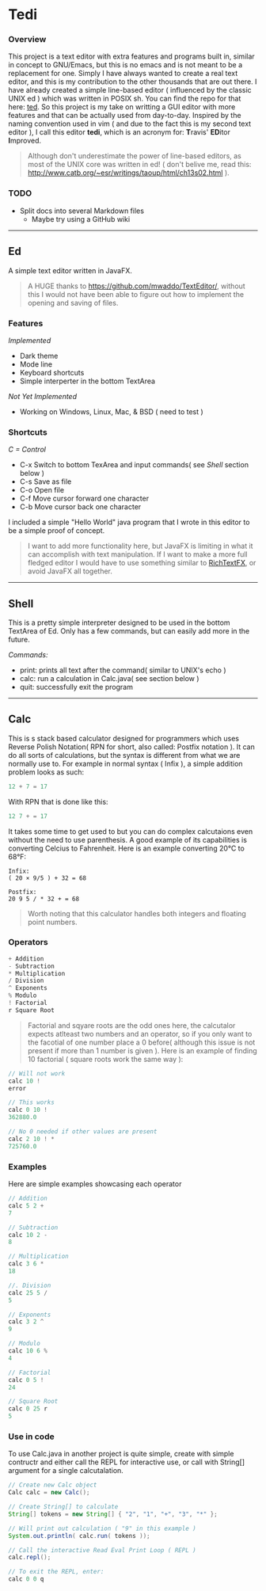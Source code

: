# Tedi

### Overview

This project is a text editor with extra features and programs built in, similar in concept to GNU/Emacs, but this is no emacs and is not meant to be a replacement for one. Simply I have always wanted to create a real text editor, and this is my contribution to the other thousands that are out there. I have already created a simple line-based editor ( influenced by the classic UNIX ed ) which was written in POSIX sh. You can find the repo for that here: [ted]( https://github.com/TeaSkittle/ted ). So this project is my take on writting a GUI editor with more features and that can be actually used from day-to-day. Inspired by the naming convention used in vim ( and due to the fact this is my second text editor ), I call this editor **tedi**, which is an acronym for: **T**ravis' **ED**itor **I**mproved.

> Although don't underestimate the power of line-based editors, as most of the UNIX core was written in ed! ( don't belive me, read this: http://www.catb.org/~esr/writings/taoup/html/ch13s02.html ).

### TODO

- Split docs into several Markdown files
  - Maybe try using a GitHub wiki
  
---

## Ed

A simple text editor written in JavaFX.

> A HUGE thanks to https://github.com/mwaddo/TextEditor/, without this I would not have been able to figure out how to implement the opening and saving of files.

### Features

 *Implemented*  
- Dark theme
- Mode line
- Keyboard shortcuts
- Simple interperter in the bottom TextArea

*Not Yet Implemented*
- Working on Windows, Linux, Mac, & BSD ( need to test )

### Shortcuts

*C = Control*
- C-x Switch to bottom TexArea and input commands( see *Shell* section below )
- C-s Save as file
- C-o Open file
- C-f Move cursor forward one character
- C-b Move cursor back one character

I included a simple "Hello World" java program that I wrote in this editor to be a simple proof of concept.

> I want to add more functionality here, but JavaFX is limiting in what it can accomplish with text manipulation. If I want to make a more full fledged editor I would have to use something similar to [RichTextFX]( https://github.com/FXMisc/RichTextFX ), or avoid JavaFX all together.

---

## Shell

This is a pretty simple interpreter designed to be used in the bottom TextArea of Ed. Only has a few commands, but can easily add more in the future.

*Commands:*
- print: prints all text after the command( similar to UNIX's echo )
- calc: run a calculation in Calc.java( see section below )
- quit: successfully exit the program

---

## Calc

This is s stack based calculator designed for programmers which uses Reverse Polish Notation( RPN for short, also called: Postfix notation ). It can do all sorts of calculations, but the syntax is different from what we are normally use to. For example in normal syntax ( Infix ), a simple addition problem looks as such:
```Java
12 + 7 = 17
```
With RPN that is done like this:
```Java
12 7 + = 17
```

It takes some time to get used to but you can do complex calcutaions even without the need to use parenthesis. A good example of its capabilities is converting Celcius to Fahrenheit. Here is an example converting 20°C to 68°F:
```Lisp
Infix:
( 20 × 9/5 ) + 32 = 68

Postfix:
20 9 5 / * 32 + = 68
```

> Worth noting that this calculator handles both integers and floating point numbers.

### Operators

```Java
+ Addition
- Subtraction
* Multiplication
/ Division
^ Exponents
% Modulo
! Factorial
r Square Root
```
> Factorial and sqyare roots are the odd ones here, the calcutalor expects atlteast two numbers and an operator, so if you only want to the facotial of one number place a 0 before( although this issue is not present if more than 1 number is given ). Here is an example of finding 10 factorial ( square roots work the same way ):

```Java
// Will not work
calc 10 !
error

// This works
calc 0 10 !
362880.0

// No 0 needed if other values are present
calc 2 10 ! *
725760.0
```

### Examples

Here are simple examples showcasing each operator  
```Java
// Addition
calc 5 2 +
7

// Subtraction
calc 10 2 -
8

// Multiplication
calc 3 6 * 
18

//. Division
calc 25 5 /
5

// Exponents
calc 3 2 ^ 
9

// Modulo
calc 10 6 % 
4

// Factorial
calc 0 5 ! 
24

// Square Root
calc 0 25 r
5
```

### Use in code

To use Calc.java in another project is quite simple, create with simple contructr and either call the REPL for interactive use, or call with String[] argument for a single calcutalation.
```Java
// Create new Calc object
Calc calc = new Calc();

// Create String[] to calculate
String[] tokens = new String[] { "2", "1", "+", "3", "*" };

// Will print out calculation ( "9" in this example )
System.out.println( calc.run( tokens ));

// Call the interactive Read Eval Print Loop ( REPL )
calc.repl();

// To exit the REPL, enter: 
calc 0 0 q
```
